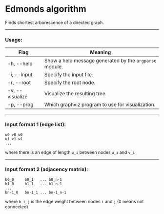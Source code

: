 # Edmonds algorithm

Finds shortest arborescence of a directed graph.
__________________________________________
### Usage:

| Flag      | Meaning |
| ----------- | ----------- |
| -h, --help      | Show a help message generated by the `argparse` module.       |
| -i, --input   | Specify the input file.        |
| -r, --root   | Specify the root node. |
| -v, --visualize   | Visualize the resulting tree. |
| -p, --prog   | Which graphviz program to use for visualization. |


__________________________________________

### Input format 1 (edge list):
```
u0 v0 w0
u1 v1 w1
...
```
where there is an edge of length `w_i` between nodes `u_i` and `v_i`

__________________________________________

### Input format 2 (adjacency matrix):
```
b0_0     b0_1   ... b0_n-1
b1_0     b1_1   ... b1_n-1
...
bn-1_0   bn-1_1 ... bn-1_n-1

```
where `b_i_j` is the edge weight between nodes `i` and `j` (0 means not connected)







